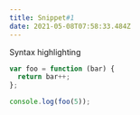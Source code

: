 ```yaml
---
title: Snippet#1
date: 2021-05-08T07:58:33.484Z
---
```


Syntax highlighting

```js
var foo = function (bar) {
  return bar++;
};

console.log(foo(5));
```
